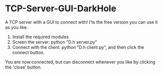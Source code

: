 # TCP-Server-GUI-DarkHole
A TCP server with a GUI to connect with! I'ts the free version you can use it as you like.

1. Install the required modules
2. Screen the server:
python "D.h server.py"
3. Connect with the client:
python "D.h client.py", and then click the connect button.

You are now connected, but can disconnect whenever you like by clicking the 'close' button.  
